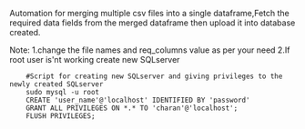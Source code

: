 Automation for merging multiple csv files into a single dataframe,Fetch the required data fields from the merged dataframe then upload it into database created. 


Note: 
  1.change the file names and req_columns value as per your need 
  2.If root user is'nt working create new SQLserver
        
        #Script for creating new SQLserver and giving privileges to the newly created SQLserver  
        sudo mysql -u root
        CREATE 'user_name'@'localhost' IDENTIFIED BY 'password'
        GRANT ALL PRIVILEGES ON *.* TO 'charan'@'localhost';
        FLUSH PRIVILEGES;
